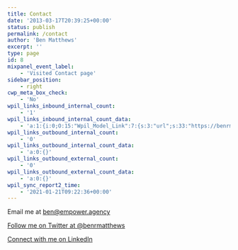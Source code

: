 ```yaml
---
title: Contact
date: '2013-03-17T20:39:25+00:00'
status: publish
permalink: /contact
author: 'Ben Matthews'
excerpt: ''
type: page
id: 8
mixpanel_event_label:
    - 'Visited Contact page'
sidebar_position:
    - right
cwp_meta_box_check:
    - 'No'
wpil_links_inbound_internal_count:
    - '1'
wpil_links_inbound_internal_count_data:
    - 'a:1:{i:0;O:15:"Wpil_Model_Link":7:{s:3:"url";s:33:"https://benrmatthews.com/contact/";s:4:"host";s:16:"benrmatthews.com";s:8:"internal";b:1;s:4:"post";O:15:"Wpil_Model_Post":7:{s:2:"id";s:4:"1099";s:5:"title";N;s:4:"type";s:4:"post";s:6:"status";N;s:7:"content";N;s:5:"links";N;s:4:"slug";N;}s:6:"anchor";s:12:"get in touch";s:15:"added_by_plugin";b:0;s:8:"location";s:7:"content";}}'
wpil_links_outbound_internal_count:
    - '0'
wpil_links_outbound_internal_count_data:
    - 'a:0:{}'
wpil_links_outbound_external_count:
    - '0'
wpil_links_outbound_external_count_data:
    - 'a:0:{}'
wpil_sync_report2_time:
    - '2021-01-21T09:22:36+00:00'
---
```

Email me at <ben@empower.agency>

[Follow me on Twitter at @benrmatthews](http://twitter.com/benrmatthews "Benrmatthews")

[Connect with me on LinkedIn](https://linkedin.com/in/benrmatthews)